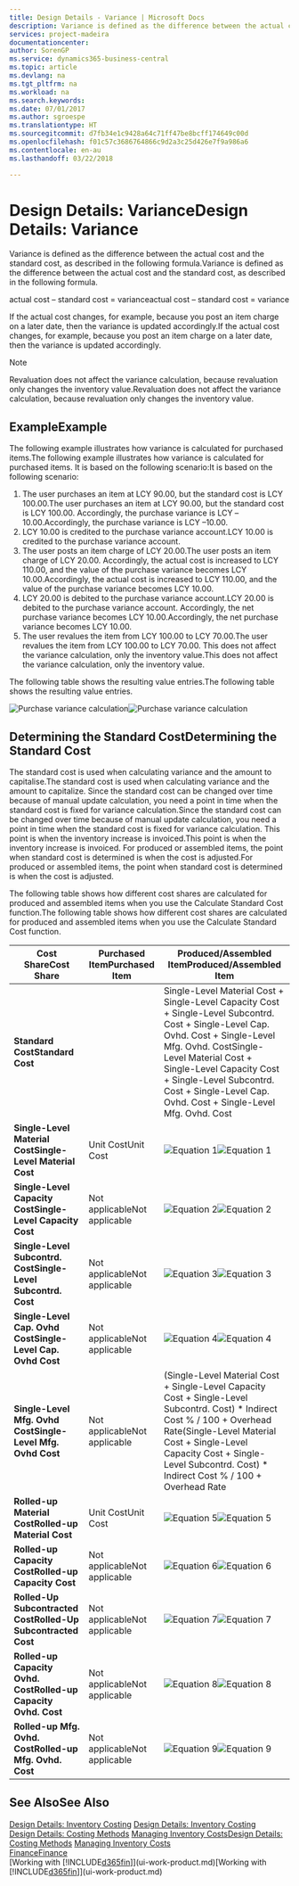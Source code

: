 ```yaml
---
title: Design Details - Variance | Microsoft Docs
description: Variance is defined as the difference between the actual cost and the standard cost, as described in the following formula.
services: project-madeira
documentationcenter: 
author: SorenGP
ms.service: dynamics365-business-central
ms.topic: article
ms.devlang: na
ms.tgt_pltfrm: na
ms.workload: na
ms.search.keywords: 
ms.date: 07/01/2017
ms.author: sgroespe
ms.translationtype: HT
ms.sourcegitcommit: d7fb34e1c9428a64c71ff47be8bcff174649c00d
ms.openlocfilehash: f01c57c3686764866c9d2a3c25d426e7f9a986a6
ms.contentlocale: en-au
ms.lasthandoff: 03/22/2018

---
```

# <a name="design-details-variance"></a><span data-ttu-id="fd252-103">Design Details: Variance</span><span class="sxs-lookup"><span data-stu-id="fd252-103">Design Details: Variance</span></span>
<span data-ttu-id="fd252-104">Variance is defined as the difference between the actual cost and the standard cost, as described in the following formula.</span><span class="sxs-lookup"><span data-stu-id="fd252-104">Variance is defined as the difference between the actual cost and the standard cost, as described in the following formula.</span></span>  

 <span data-ttu-id="fd252-105">actual cost – standard cost = variance</span><span class="sxs-lookup"><span data-stu-id="fd252-105">actual cost – standard cost = variance</span></span>  

 <span data-ttu-id="fd252-106">If the actual cost changes, for example, because you post an item charge on a later date, then the variance is updated accordingly.</span><span class="sxs-lookup"><span data-stu-id="fd252-106">If the actual cost changes, for example, because you post an item charge on a later date, then the variance is updated accordingly.</span></span>  

> [!NOTE]  
>  <span data-ttu-id="fd252-107">Revaluation does not affect the variance calculation, because revaluation only changes the inventory value.</span><span class="sxs-lookup"><span data-stu-id="fd252-107">Revaluation does not affect the variance calculation, because revaluation only changes the inventory value.</span></span>  

## <a name="example"></a><span data-ttu-id="fd252-108">Example</span><span class="sxs-lookup"><span data-stu-id="fd252-108">Example</span></span>  
 <span data-ttu-id="fd252-109">The following example illustrates how variance is calculated for purchased items.</span><span class="sxs-lookup"><span data-stu-id="fd252-109">The following example illustrates how variance is calculated for purchased items.</span></span> <span data-ttu-id="fd252-110">It is based on the following scenario:</span><span class="sxs-lookup"><span data-stu-id="fd252-110">It is based on the following scenario:</span></span>  

1.  <span data-ttu-id="fd252-111">The user purchases an item at LCY 90.00, but the standard cost is LCY 100.00.</span><span class="sxs-lookup"><span data-stu-id="fd252-111">The user purchases an item at LCY 90.00, but the standard cost is LCY 100.00.</span></span> <span data-ttu-id="fd252-112">Accordingly, the purchase variance is LCY –10.00.</span><span class="sxs-lookup"><span data-stu-id="fd252-112">Accordingly, the purchase variance is LCY –10.00.</span></span>  
2.  <span data-ttu-id="fd252-113">LCY 10.00 is credited to the purchase variance account.</span><span class="sxs-lookup"><span data-stu-id="fd252-113">LCY 10.00 is credited to the purchase variance account.</span></span>  
3.  <span data-ttu-id="fd252-114">The user posts an item charge of LCY 20.00.</span><span class="sxs-lookup"><span data-stu-id="fd252-114">The user posts an item charge of LCY 20.00.</span></span> <span data-ttu-id="fd252-115">Accordingly, the actual cost is increased to LCY 110.00, and the value of the purchase variance becomes LCY 10.00.</span><span class="sxs-lookup"><span data-stu-id="fd252-115">Accordingly, the actual cost is increased to LCY 110.00, and the value of the purchase variance becomes LCY 10.00.</span></span>  
4.  <span data-ttu-id="fd252-116">LCY 20.00 is debited to the purchase variance account.</span><span class="sxs-lookup"><span data-stu-id="fd252-116">LCY 20.00 is debited to the purchase variance account.</span></span> <span data-ttu-id="fd252-117">Accordingly, the net purchase variance becomes LCY 10.00.</span><span class="sxs-lookup"><span data-stu-id="fd252-117">Accordingly, the net purchase variance becomes LCY 10.00.</span></span>  
5.  <span data-ttu-id="fd252-118">The user revalues the item from LCY 100.00 to LCY 70.00.</span><span class="sxs-lookup"><span data-stu-id="fd252-118">The user revalues the item from LCY 100.00 to LCY 70.00.</span></span> <span data-ttu-id="fd252-119">This does not affect the variance calculation, only the inventory value.</span><span class="sxs-lookup"><span data-stu-id="fd252-119">This does not affect the variance calculation, only the inventory value.</span></span>  

 <span data-ttu-id="fd252-120">The following table shows the resulting value entries.</span><span class="sxs-lookup"><span data-stu-id="fd252-120">The following table shows the resulting value entries.</span></span>  

 <span data-ttu-id="fd252-121">![Purchase variance calculation](media/design_details_inventory_costing_11_purchase_variance.png "design_details_inventory_costing_11_purchase_variance")</span><span class="sxs-lookup"><span data-stu-id="fd252-121">![Purchase variance calculation](media/design_details_inventory_costing_11_purchase_variance.png "design_details_inventory_costing_11_purchase_variance")</span></span>  

## <a name="determining-the-standard-cost"></a><span data-ttu-id="fd252-122">Determining the Standard Cost</span><span class="sxs-lookup"><span data-stu-id="fd252-122">Determining the Standard Cost</span></span>  
 <span data-ttu-id="fd252-123">The standard cost is used when calculating variance and the amount to capitalise.</span><span class="sxs-lookup"><span data-stu-id="fd252-123">The standard cost is used when calculating variance and the amount to capitalize.</span></span> <span data-ttu-id="fd252-124">Since the standard cost can be changed over time because of manual update calculation, you need a point in time when the standard cost is fixed for variance calculation.</span><span class="sxs-lookup"><span data-stu-id="fd252-124">Since the standard cost can be changed over time because of manual update calculation, you need a point in time when the standard cost is fixed for variance calculation.</span></span> <span data-ttu-id="fd252-125">This point is when the inventory increase is invoiced.</span><span class="sxs-lookup"><span data-stu-id="fd252-125">This point is when the inventory increase is invoiced.</span></span> <span data-ttu-id="fd252-126">For produced or assembled items, the point when standard cost is determined is when the cost is adjusted.</span><span class="sxs-lookup"><span data-stu-id="fd252-126">For produced or assembled items, the point when standard cost is determined is when the cost is adjusted.</span></span>  

 <span data-ttu-id="fd252-127">The following table shows how different cost shares are calculated for produced and assembled items when you use the Calculate Standard Cost function.</span><span class="sxs-lookup"><span data-stu-id="fd252-127">The following table shows how different cost shares are calculated for produced and assembled items when you use the Calculate Standard Cost function.</span></span>  

|<span data-ttu-id="fd252-128">Cost Share</span><span class="sxs-lookup"><span data-stu-id="fd252-128">Cost Share</span></span>|<span data-ttu-id="fd252-129">Purchased Item</span><span class="sxs-lookup"><span data-stu-id="fd252-129">Purchased Item</span></span>|<span data-ttu-id="fd252-130">Produced/Assembled Item</span><span class="sxs-lookup"><span data-stu-id="fd252-130">Produced/Assembled Item</span></span>|  
|----------------|--------------------|------------------------------|  
|<span data-ttu-id="fd252-131">**Standard Cost**</span><span class="sxs-lookup"><span data-stu-id="fd252-131">**Standard Cost**</span></span>||<span data-ttu-id="fd252-132">Single-Level Material Cost + Single-Level Capacity Cost + Single-Level Subcontrd. Cost + Single-Level Cap. Ovhd. Cost + Single-Level Mfg. Ovhd. Cost</span><span class="sxs-lookup"><span data-stu-id="fd252-132">Single-Level Material Cost + Single-Level Capacity Cost + Single-Level Subcontrd. Cost + Single-Level Cap. Ovhd. Cost + Single-Level Mfg. Ovhd. Cost</span></span>|  
|<span data-ttu-id="fd252-133">**Single-Level Material Cost**</span><span class="sxs-lookup"><span data-stu-id="fd252-133">**Single-Level Material Cost**</span></span>|<span data-ttu-id="fd252-134">Unit Cost</span><span class="sxs-lookup"><span data-stu-id="fd252-134">Unit Cost</span></span>|<span data-ttu-id="fd252-135">![Equation 1](media/design_details_inventory_costing_11_equation_1.png "design_details_inventory_costing_11_equation_1")</span><span class="sxs-lookup"><span data-stu-id="fd252-135">![Equation 1](media/design_details_inventory_costing_11_equation_1.png "design_details_inventory_costing_11_equation_1")</span></span>|  
|<span data-ttu-id="fd252-136">**Single-Level Capacity Cost**</span><span class="sxs-lookup"><span data-stu-id="fd252-136">**Single-Level Capacity Cost**</span></span>|<span data-ttu-id="fd252-137">Not applicable</span><span class="sxs-lookup"><span data-stu-id="fd252-137">Not applicable</span></span>|<span data-ttu-id="fd252-138">![Equation 2](media/design_details_inventory_costing_11_equation_2.png "design_details_inventory_costing_11_equation_2")</span><span class="sxs-lookup"><span data-stu-id="fd252-138">![Equation 2](media/design_details_inventory_costing_11_equation_2.png "design_details_inventory_costing_11_equation_2")</span></span>|  
|<span data-ttu-id="fd252-139">**Single-Level Subcontrd. Cost**</span><span class="sxs-lookup"><span data-stu-id="fd252-139">**Single-Level Subcontrd. Cost**</span></span>|<span data-ttu-id="fd252-140">Not applicable</span><span class="sxs-lookup"><span data-stu-id="fd252-140">Not applicable</span></span>|<span data-ttu-id="fd252-141">![Equation 3](media/design_details_inventory_costing_11_equation_3.png "design_details_inventory_costing_11_equation_3")</span><span class="sxs-lookup"><span data-stu-id="fd252-141">![Equation 3](media/design_details_inventory_costing_11_equation_3.png "design_details_inventory_costing_11_equation_3")</span></span>|  
|<span data-ttu-id="fd252-142">**Single-Level Cap. Ovhd Cost**</span><span class="sxs-lookup"><span data-stu-id="fd252-142">**Single-Level Cap. Ovhd Cost**</span></span>|<span data-ttu-id="fd252-143">Not applicable</span><span class="sxs-lookup"><span data-stu-id="fd252-143">Not applicable</span></span>|<span data-ttu-id="fd252-144">![Equation 4](media/design_details_inventory_costing_11_equation_4.png "design_details_inventory_costing_11_equation_4")</span><span class="sxs-lookup"><span data-stu-id="fd252-144">![Equation 4](media/design_details_inventory_costing_11_equation_4.png "design_details_inventory_costing_11_equation_4")</span></span>|  
|<span data-ttu-id="fd252-145">**Single-Level Mfg. Ovhd Cost**</span><span class="sxs-lookup"><span data-stu-id="fd252-145">**Single-Level Mfg. Ovhd Cost**</span></span>|<span data-ttu-id="fd252-146">Not applicable</span><span class="sxs-lookup"><span data-stu-id="fd252-146">Not applicable</span></span>|<span data-ttu-id="fd252-147">(Single-Level Material Cost + Single-Level Capacity Cost + Single-Level Subcontrd. Cost) \* Indirect Cost % / 100 + Overhead Rate</span><span class="sxs-lookup"><span data-stu-id="fd252-147">(Single-Level Material Cost + Single-Level Capacity Cost + Single-Level Subcontrd. Cost) \* Indirect Cost % / 100 + Overhead Rate</span></span>|  
|<span data-ttu-id="fd252-148">**Rolled-up Material Cost**</span><span class="sxs-lookup"><span data-stu-id="fd252-148">**Rolled-up Material Cost**</span></span>|<span data-ttu-id="fd252-149">Unit Cost</span><span class="sxs-lookup"><span data-stu-id="fd252-149">Unit Cost</span></span>|<span data-ttu-id="fd252-150">![Equation 5](media/design_details_inventory_costing_11_equation_5.png "design_details_inventory_costing_11_equation_5")</span><span class="sxs-lookup"><span data-stu-id="fd252-150">![Equation 5](media/design_details_inventory_costing_11_equation_5.png "design_details_inventory_costing_11_equation_5")</span></span>|  
|<span data-ttu-id="fd252-151">**Rolled-up Capacity Cost**</span><span class="sxs-lookup"><span data-stu-id="fd252-151">**Rolled-up Capacity Cost**</span></span>|<span data-ttu-id="fd252-152">Not applicable</span><span class="sxs-lookup"><span data-stu-id="fd252-152">Not applicable</span></span>|<span data-ttu-id="fd252-153">![Equation 6](media/design_details_inventory_costing_11_equation_6.png "design_details_inventory_costing_11_equation_6")</span><span class="sxs-lookup"><span data-stu-id="fd252-153">![Equation 6](media/design_details_inventory_costing_11_equation_6.png "design_details_inventory_costing_11_equation_6")</span></span>|  
|<span data-ttu-id="fd252-154">**Rolled-Up Subcontracted Cost**</span><span class="sxs-lookup"><span data-stu-id="fd252-154">**Rolled-Up Subcontracted Cost**</span></span>|<span data-ttu-id="fd252-155">Not applicable</span><span class="sxs-lookup"><span data-stu-id="fd252-155">Not applicable</span></span>|<span data-ttu-id="fd252-156">![Equation 7](media/design_details_inventory_costing_11_equation_7.png "design_details_inventory_costing_11_equation_7")</span><span class="sxs-lookup"><span data-stu-id="fd252-156">![Equation 7](media/design_details_inventory_costing_11_equation_7.png "design_details_inventory_costing_11_equation_7")</span></span>|  
|<span data-ttu-id="fd252-157">**Rolled-up Capacity Ovhd. Cost**</span><span class="sxs-lookup"><span data-stu-id="fd252-157">**Rolled-up Capacity Ovhd. Cost**</span></span>|<span data-ttu-id="fd252-158">Not applicable</span><span class="sxs-lookup"><span data-stu-id="fd252-158">Not applicable</span></span>|<span data-ttu-id="fd252-159">![Equation 8](media/design_details_inventory_costing_11_equation_8.png "design_details_inventory_costing_11_equation_8")</span><span class="sxs-lookup"><span data-stu-id="fd252-159">![Equation 8](media/design_details_inventory_costing_11_equation_8.png "design_details_inventory_costing_11_equation_8")</span></span>|  
|<span data-ttu-id="fd252-160">**Rolled-up Mfg. Ovhd. Cost**</span><span class="sxs-lookup"><span data-stu-id="fd252-160">**Rolled-up Mfg. Ovhd. Cost**</span></span>|<span data-ttu-id="fd252-161">Not applicable</span><span class="sxs-lookup"><span data-stu-id="fd252-161">Not applicable</span></span>|<span data-ttu-id="fd252-162">![Equation 9](media/design_details_inventory_costing_11_equation_9.png "design_details_inventory_costing_11_equation_9")</span><span class="sxs-lookup"><span data-stu-id="fd252-162">![Equation 9](media/design_details_inventory_costing_11_equation_9.png "design_details_inventory_costing_11_equation_9")</span></span>|  

## <a name="see-also"></a><span data-ttu-id="fd252-163">See Also</span><span class="sxs-lookup"><span data-stu-id="fd252-163">See Also</span></span>  
 <span data-ttu-id="fd252-164">[Design Details: Inventory Costing](design-details-inventory-costing.md) </span><span class="sxs-lookup"><span data-stu-id="fd252-164">[Design Details: Inventory Costing](design-details-inventory-costing.md) </span></span>  
 <span data-ttu-id="fd252-165">[Design Details: Costing Methods](design-details-costing-methods.md) [Managing Inventory Costs](finance-manage-inventory-costs.md)</span><span class="sxs-lookup"><span data-stu-id="fd252-165">[Design Details: Costing Methods](design-details-costing-methods.md) [Managing Inventory Costs](finance-manage-inventory-costs.md)</span></span>  
 [<span data-ttu-id="fd252-166">Finance</span><span class="sxs-lookup"><span data-stu-id="fd252-166">Finance</span></span>](finance.md)  
 <span data-ttu-id="fd252-167">[Working with [!INCLUDE[d365fin](includes/d365fin_md.md)]](ui-work-product.md)</span><span class="sxs-lookup"><span data-stu-id="fd252-167">[Working with [!INCLUDE[d365fin](includes/d365fin_md.md)]](ui-work-product.md)</span></span>

